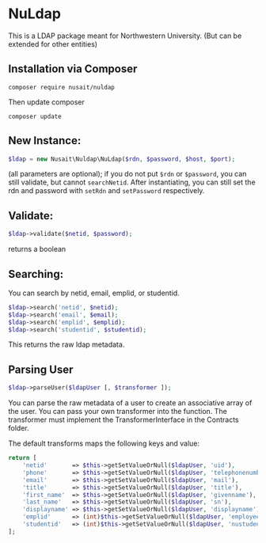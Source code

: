 # NuLdap
This is a LDAP package meant for Northwestern University. (But can be extended for other entities)

## Installation via Composer
```
composer require nusait/nuldap
```

Then update composer
```
composer update
```

## New Instance:
```php
$ldap = new Nusait\Nuldap\NuLdap($rdn, $password, $host, $port);
```
(all parameters are optional);
if you do not put ```$rdn``` or ```$password```, you can still validate, but cannot ```searchNetid```. After instantiating, you can still set the rdn and password with ```setRdn``` and ```setPassword``` respectively.

## Validate:
```php
$ldap->validate($netid, $password);
```
returns a boolean

## Searching:

You can search by netid, email, emplid, or studentid.
```php
$ldap->search('netid', $netid);
$ldap->search('email', $email);
$ldap->search('emplid', $emplid);
$ldap->search('studentid', $studentid);
```
This returns the raw ldap metadata.

## Parsing User
```php
$ldap->parseUser($ldapUser [, $transformer ]);
```
You can parse the raw metadata of a user to create an associative array of the user. You can pass your own transformer into the function. The transformer must implement the TransformerInterface in the Contracts folder.

The default transforms maps the following keys and value:

```php
return [
    'netid'       => $this->getSetValueOrNull($ldapUser, 'uid'),
    'phone'       => $this->getSetValueOrNull($ldapUser, 'telephonenumber'),
    'email'       => $this->getSetValueOrNull($ldapUser, 'mail'),
    'title'       => $this->getSetValueOrNull($ldapUser, 'title'),
    'first_name'  => $this->getSetValueOrNull($ldapUser, 'givenname'),
    'last_name'   => $this->getSetValueOrNull($ldapUser, 'sn'),
    'displayname' => $this->getSetValueOrNull($ldapUser, 'displayname'),
    'emplid'      => (int)$this->getSetValueOrNull($ldapUser, 'employeenumber'),
    'studentid'   => (int)$this->getSetValueOrNull($ldapUser, 'nustudentnumber')
];
```